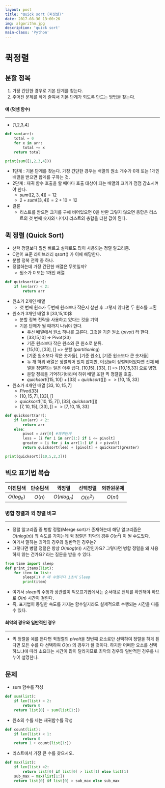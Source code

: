 ```yaml
---
layout: post
title: "Quick sort (퀵정렬)"
date: 2017-08-30 13:00:26
img: algorithm.jpg
description: 'quick sort'
main-class: 'Python'
---
```


# 퀵정렬

## 분할 정복

1. 가장 간단한 경우로 기본 단계를 찾는다.
2. 주어진 문제를 작게 줄여서 기본 단계가 되도록 만드는 방법을 찾는다.




#### 예 (덧셈 함수)

--------------

- [1,2,3,4]

```python
def sum(arr):
  	total = 0
    for x in arr:
      	total += x
    return total

print(sum([1,2,3,4]))
```

- 1단계 : 기본 단계를 찾는다. 가장 간단한 경우는 배열의 원소 개수가 0개 또는 1개인 배열을 받으면 합계를 구하는 것.
- 2단계 : 재귀 함수 호출을 할 때마다 호출 대상이 되는 배열의 크기가 점점 감소시켜야 한다.
  - $sum([2,3,4]) = 12$
  - $2 + sum([3,4]) = 2 + 10  = 12$
- 결론
  - 리스트를 받으면 크기를 구해 비어있으면 0을 반환 그렇지 않으면 총합은 리스트의 첫 번째 숫자와 나머지 리스트의 총합을 더한 값이 된다.



## 퀵 정렬 (Quick Sort)

- 선택 정렬보다 훨씬 빠르고 실제로도 많이 사용되는 정렬 알고리즘.
- C언어 표준 라이브러리 qsort() 가 이에 해당한다.
- 분할 정복 전략 중 하나.
- 정렬하는데 가장 간단한 배열은 무엇일까?
  - 원소가 0 또는 1개인 배열

```python
def quicksort(arr):
  	if len(arr) < 2:
      	return arr
```

- 원소가 2개인 배열
  - 첫 번째 원소가 두번째 원소보다 작은지 살핀 후 그렇지 않다면 두 원소를 교환
- 원소가 3개인 배열 $ [33,15,10]$
  - 분할 정복 전략을 사용하고 있다는 것을 기억
  - 기본 단께가 될 때까지 나눠야 한다.
    - 우선 배열에서 원소 하나를 고른다. 그것을 기준 원소 ($pivot$) 라 한다.
    - [33,15,10]  => Pivot(33)
    - 기준 원소보다 작은 원소와 큰 원소로 분류.
    - [15,10], [33], []  => 분할 ($partitioning$)
    - [기준 원소보다 작은 숫자들], [기준 원소], [기준 원소보다 큰 숫자들]
    - 두 개 하위 배열은 정렬되어 있지 않지만, 이것들이 정렬되어있다면 전체 배열을 정렬하는 일은 아주 쉽다. [10,15], [33], [] => [10,15,33] 으로 병합.
    - 분할 정복을 기억하기바라며 하위 배열 또한 퀵 정렬을 호출.
    - $quicksort([15,10]) + [33] + quicksort([]) => [10,15,33]$
- 원소가 4개인 배열 $[33,10,15,7]$
  - $Pivot(33)$
  - $[10,15,7], [33], []$
  - $quicksort([10,15,7]),[33],quicksort([])$
  - $[7,10,15],[33],[] =>[7,10,15,33]$

```python
def quicksort(arr):
  	if len(arr) < 2:
      	return arr
    else:
      	pivot = arr[0] #재귀단계
        less = [i for i in arr[1:] if i <= pivolt]
        greater = [i for i in arr[1:] if i > pivolt]
        return quicksort(lee) + [pivolt] + quicksort(greater)

print(quicksort([10,5,2,3]))
```



## 빅오 표기법 복습

|    이진탐색    |  단순탐색  |     퀵정렬     |   선택정렬   |  외판원문제  |
| :--------: | :----: | :---------: | :------: | :-----: |
| $O(log_n)$ | $O(n)$ | $O(nlog_n)$ | $O(n^2)$ | $O(n!)$ |



### 병합 정렬과 퀵 정렬 비교

-----

- 정렬 알고리즘 중 병합 정렬(Merge sort)가 존재하는데 해당 알고리즘은 $O(nlog(n))$ 의 속도를 가지는데 퀵 정렬은 최악의 경우 $O(n^2)$ 이 될 수도있다.
- 여기서 말하는 최악의 경우와 일반적인 경우는?
- 그렇다면 병렬 정렬은 항상 $O(nlog(n))$ 시간인가요? 그렇다면 병합 정렬을 왜 사용하지 않는 건가요? 라는 질문을 받을 수 있다.

```python
from time import sleep
def print_items(list):
  	for item in list:
      	sleep(1) # 매 수행마다 1초씩 Sleep
      	print(item)
```

- 여기서 $sleep$의 수행과 상관없이 빅오표기법에서는 순서대로 전체를 확인해야 하므로 $O(n)$ 시간이 걸린다.
- 즉, 표기법이 동일한 속도를 가지는 함수일지라도 실제적으로 수행되는 시간을 다를 수 있다.



#### 최악의 경우와 일반적인 경우

------------------

- 퀵 정렬을 예를 든다면 퀵정렬의 $pivolt$을 첫번째 요소로만 선택하여 정렬을 하게 된다면 모든 수를 다 선택하여 $O(n)$ 의 경우가 될 것이다. 하지만 어떠한 요소를 선택하느냐에 따라 소요대는 시간이 많이 달라지므로 최악의 경우와 일반적인 경우를 나누어 설명한다.



##  문제

- sum 함수를 작성

```python
def sum(list):
  	if len(list) < 2:
      	return 0
    return list[0] + sum(list[1:])
```

- 원소의 수를 세는 재귀함수를 작성

```python
def count(list):
  	if len(list) < 1:
      	return 0
    return 1 + count(list[1:])
```

- 리스트에서 가장 큰 수를 찾으시오.

```python
def max(list):
  	if len(list) <2:
      	return list[0] if list[0] > list[1] else list[1]
    sub_max = max(list[1:])
    return list[0] if list[0] > sub_max else sub_max
```



